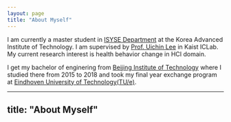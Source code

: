 ```yaml
---
layout: page 
title: "About Myself"
---
```


I am currently a master student in [ISYSE Department](https://ie.kaist.ac.kr/) at the Korea Advanced Institute of Technology. I am supervised by [Prof. Uichin Lee](http://ic.kaist.ac.kr/wiki/wiki.cgi?UichinLee) in Kaist ICLab. My current research interest is health behavior change in HCI domain. 

I get my bachelor of enginering from [Beijing Institute of Technology](https://english.bit.edu.cn/) where I studied there from 2015 to 2018 and took my final year exchange program at [Eindhoven University of Technology(TU/e)](https://www.tue.nl/en/).

---
title: "About Myself"
---
